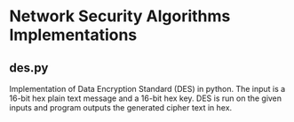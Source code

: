 # Network Security Algorithms Implementations

## des.py
Implementation of Data Encryption Standard (DES) in python. The input is a 16-bit hex plain text message and a 16-bit hex key. DES is run on the given inputs and program outputs the generated cipher text in hex.
